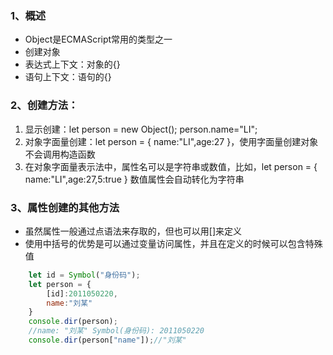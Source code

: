 ### 1、概述
+ Object是ECMAScript常用的类型之一
+ 创建对象
+ 表达式上下文：对象的{}
+ 语句上下文：语句的{}
### 2、创建方法：
1. 显示创建：let person = new Object(); person.name="LI";
2. 对象字面量创建：let person = { name:"LI",age:27 }，使用字面量创建对象不会调用构造函数
3. 在对象字面量表示法中，属性名可以是字符串或数值，比如，let person = { name:"LI",age:27,5:true }
数值属性会自动转化为字符串
### 3、属性创建的其他方法
+ 虽然属性一般通过点语法来存取的，但也可以用\[\]来定义
+ 使用中括号的优势是可以通过变量访问属性，并且在定义的时候可以包含特殊值
```js
	let id = Symbol("身份码");
	let person = {
		[id]:2011050220,
		name:"刘某"
	}
	console.dir(person);
	//name: "刘某" Symbol(身份码): 2011050220
	console.dir(person["name"]);//"刘某"
```
